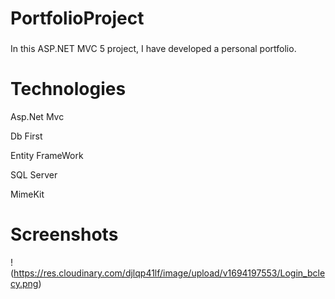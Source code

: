 # PortfolioProject
### 
In this ASP.NET MVC 5 project, I have developed a personal portfolio.
# Technologies
Asp.Net Mvc

Db First

Entity FrameWork

SQL Server

MimeKit

# Screenshots
!(https://res.cloudinary.com/djlqp41lf/image/upload/v1694197553/Login_bclecy.png)
